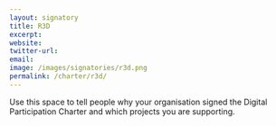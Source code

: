 ```yaml
---
layout: signatory
title: R3D
excerpt: 
website: 
twitter-url:
email: 
image: /images/signatories/r3d.png
permalink: /charter/r3d/
---
```


Use this space to tell people why your organisation signed the Digital Participation Charter and which projects you are supporting.